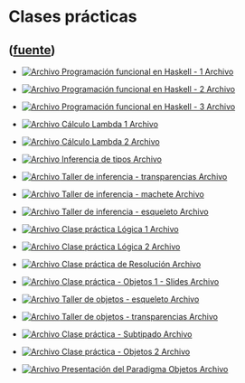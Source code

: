 # Clases prácticas
([fuente](https://campus.exactas.uba.ar/course/view.php?id=995&section=6))
---
  - [![Archivo](https://campus.exactas.uba.ar/theme/image.php/magazine/core/1462913092/f/pdf) Programación funcional en Haskell - 1 Archivo](https://campus.exactas.uba.ar/mod/resource/view.php?id=53388)

  - [![Archivo](https://campus.exactas.uba.ar/theme/image.php/magazine/core/1462913092/f/pdf) Programación funcional en Haskell - 2 Archivo](https://campus.exactas.uba.ar/mod/resource/view.php?id=53389)

  - [![Archivo](https://campus.exactas.uba.ar/theme/image.php/magazine/core/1462913092/f/pdf) Programación funcional en Haskell - 3 Archivo](https://campus.exactas.uba.ar/mod/resource/view.php?id=53390)

  - [![Archivo](https://campus.exactas.uba.ar/theme/image.php/magazine/core/1462913092/f/pdf) Cálculo Lambda 1 Archivo](https://campus.exactas.uba.ar/mod/resource/view.php?id=53391)

  - [![Archivo](https://campus.exactas.uba.ar/theme/image.php/magazine/core/1462913092/f/pdf) Cálculo Lambda 2 Archivo](https://campus.exactas.uba.ar/mod/resource/view.php?id=53392)

  - [![Archivo](https://campus.exactas.uba.ar/theme/image.php/magazine/core/1462913092/f/pdf) Inferencia de tipos Archivo](https://campus.exactas.uba.ar/mod/resource/view.php?id=53393)

  - [![Archivo](https://campus.exactas.uba.ar/theme/image.php/magazine/core/1462913092/f/pdf) Taller de inferencia - transparencias Archivo](https://campus.exactas.uba.ar/mod/resource/view.php?id=53394)

  - [![Archivo](https://campus.exactas.uba.ar/theme/image.php/magazine/core/1462913092/f/pdf) Taller de inferencia - machete Archivo](https://campus.exactas.uba.ar/mod/resource/view.php?id=53395)

  - [![Archivo](https://campus.exactas.uba.ar/theme/image.php/magazine/core/1462913092/f/archive) Taller de inferencia - esqueleto Archivo](https://campus.exactas.uba.ar/mod/resource/view.php?id=53397)

  - [![Archivo](https://campus.exactas.uba.ar/theme/image.php/magazine/core/1462913092/f/pdf) Clase práctica Lógica 1 Archivo](https://campus.exactas.uba.ar/mod/resource/view.php?id=53398)

  - [![Archivo](https://campus.exactas.uba.ar/theme/image.php/magazine/core/1462913092/f/pdf) Clase práctica Lógica 2 Archivo](https://campus.exactas.uba.ar/mod/resource/view.php?id=53399)

  - [![Archivo](https://campus.exactas.uba.ar/theme/image.php/magazine/core/1462913092/f/pdf) Clase práctica de Resolución Archivo](https://campus.exactas.uba.ar/mod/resource/view.php?id=53400)

  - [![Archivo](https://campus.exactas.uba.ar/theme/image.php/magazine/core/1462913092/f/pdf) Clase práctica - Objetos 1 - Slides Archivo](https://campus.exactas.uba.ar/mod/resource/view.php?id=53401)

  - [![Archivo](https://campus.exactas.uba.ar/theme/image.php/magazine/core/1462913092/f/text) Taller de objetos - esqueleto Archivo](https://campus.exactas.uba.ar/mod/resource/view.php?id=53402)

  - [![Archivo](https://campus.exactas.uba.ar/theme/image.php/magazine/core/1462913092/f/pdf) Taller de objetos - transparencias Archivo](https://campus.exactas.uba.ar/mod/resource/view.php?id=53403)

  - [![Archivo](https://campus.exactas.uba.ar/theme/image.php/magazine/core/1462913092/f/pdf) Clase práctica - Subtipado Archivo](https://campus.exactas.uba.ar/mod/resource/view.php?id=53404)

  - [![Archivo](https://campus.exactas.uba.ar/theme/image.php/magazine/core/1462913092/f/pdf) Clase práctica - Objetos 2 Archivo](https://campus.exactas.uba.ar/mod/resource/view.php?id=53405)

  - [![Archivo](https://campus.exactas.uba.ar/theme/image.php/magazine/core/1462913092/f/pdf) Presentación del Paradigma Objetos Archivo](https://campus.exactas.uba.ar/mod/resource/view.php?id=53406)

